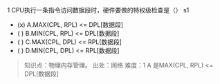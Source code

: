 1
CPU执行一条指令访问数据段时，硬件要做的特权级检查是（） s1
- (x) A.MAX(CPL, RPL) <= DPL[数据段]
- ( ) B.MIN(CPL, RPL) <= DPL[数据段]
- ( ) C.MAX(CPL, DPL) <= RPL[数据段]
- ( ) D.MIN(CPL, DPL) <= RPL[数据段]

> 知识点：物理内存管理。
> 出处：网络
> 难度：1
> A 是MAX(CPL, RPL) <= DPL[数据段]

